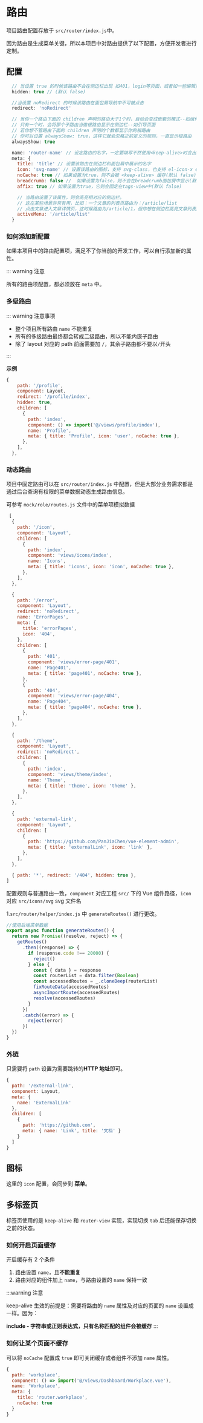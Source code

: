 # 路由

项目路由配置存放于 `src/router/index.js`中。

因为路由是生成菜单关键，所以本项目中对路由提供了以下配置，方便开发者进行定制。

## 配置

``` js
  // 当设置 true 的时候该路由不会在侧边栏出现 如401，login等页面，或者如一些编辑页面/edit/1
  hidden: true // (默认 false)

  //当设置 noRedirect 的时候该路由在面包屑导航中不可被点击
  redirect: 'noRedirect'

  // 当你一个路由下面的 children 声明的路由大于1个时，自动会变成嵌套的模式--如组件页面
  // 只有一个时，会将那个子路由当做根路由显示在侧边栏--如引导页面
  // 若你想不管路由下面的 children 声明的个数都显示你的根路由
  // 你可以设置 alwaysShow: true，这样它就会忽略之前定义的规则，一直显示根路由
  alwaysShow: true

  name: 'router-name' // 设定路由的名字，一定要填写不然使用<keep-alive>时会出现各种问题
  meta: {
    title: 'title' // 设置该路由在侧边栏和面包屑中展示的名字
    icon: 'svg-name' // 设置该路由的图标，支持 svg-class，也支持 el-icon-x element-ui 的 icon
    noCache: true // 如果设置为true，则不会被 <keep-alive> 缓存(默认 false)
    breadcrumb: false //  如果设置为false，则不会在breadcrumb面包屑中显示(默认 true)
    affix: true // 如果设置为true，它则会固定在tags-view中(默认 false)

    // 当路由设置了该属性，则会高亮相对应的侧边栏。
    // 这在某些场景非常有用，比如：一个文章的列表页路由为：/article/list
    // 点击文章进入文章详情页，这时候路由为/article/1，但你想在侧边栏高亮文章列表的路由，就可以进行如下设置
    activeMenu: '/article/list'
  }
```

### 如何添加新配置

如果本项目中的路由配置项，满足不了你当前的开发工作，可以自行添加新的属性。

::: warning 注意

所有的路由项配置，都必须放在 `meta` 中。


### 多级路由

::: warning 注意事项

- 整个项目所有路由 `name` 不能重复
- 所有的多级路由最终都会转成二级路由，所以不能内嵌子路由
- 除了 layout 对应的 path 前面需要加 `/`，其余子路由都不要以`/`开头

:::

**示例**

``` js
{
    path: '/profile',
    component: Layout,
    redirect: '/profile/index',
    hidden: true,
    children: [
      {
        path: 'index',
        component: () => import('@/views/profile/index'),
        name: 'Profile',
        meta: { title: 'Profile', icon: 'user', noCache: true },
      },
    ],
  },

```

### 动态路由

项目中固定路由可以在 `src/router/index.js` 中配置，但是大部分业务需求都是通过后台查询有权限的菜单数据动态生成路由信息。

可参考 `mock/role/routes.js` 文件中的菜单项模拟数据

``` js
 [
  {
    path: '/icon',
    component: 'Layout',
    children: [
      {
        path: 'index',
        component: 'views/icons/index',
        name: 'Icons',
        meta: { title: 'icons', icon: 'icon', noCache: true },
      },
    ],
  },

  {
    path: '/error',
    component: 'Layout',
    redirect: 'noRedirect',
    name: 'ErrorPages',
    meta: {
      title: 'errorPages',
      icon: '404',
    },
    children: [
      {
        path: '401',
        component: 'views/error-page/401',
        name: 'Page401',
        meta: { title: 'page401', noCache: true },
      },
      {
        path: '404',
        component: 'views/error-page/404',
        name: 'Page404',
        meta: { title: 'page404', noCache: true },
      },
    ],
  },

  {
    path: '/theme',
    component: 'Layout',
    redirect: 'noRedirect',
    children: [
      {
        path: 'index',
        component: 'views/theme/index',
        name: 'Theme',
        meta: { title: 'theme', icon: 'theme' },
      },
    ],
  },

  {
    path: 'external-link',
    component: 'Layout',
    children: [
      {
        path: 'https://github.com/PanJiaChen/vue-element-admin',
        meta: { title: 'externalLink', icon: 'link' },
      },
    ],
  },

  { path: '*', redirect: '/404', hidden: true },
]
```

配置规则与普通路由一致，`component` 对应工程 `src/` 下的 Vue 组件路径，`icon` 对应 `src/icons/svg` svg 文件名

1.`src/router/helper/index.js` 中 `generateRoutes()` 进行更改。

```js
//使用后端菜单数据
export async function generateRoutes() {
  return new Promise((resolve, reject) => {
    getRoutes()
      .then((response) => {
        if (response.code !== 20000) {
          reject()
        } else {
          const { data } = response
          const routerList = data.filter(Boolean)
          const accessedRoutes = _.cloneDeep(routerList)
          fixRouteData(accessedRoutes)
          asyncImportRoute(accessedRoutes)
          resolve(accessedRoutes)
        }
      })
      .catch((error) => {
        reject(error)
      })
  })
}
```

### 外链

只需要将 `path` 设置为需要跳转的**HTTP 地址**即可。

```js
{
  path: '/external-link',
  component: Layout,
  meta: {
    name: 'ExternalLink'
  },
  children: [
    {
      path: 'https://github.com',
      meta: { name: 'Link', title: '文档' }
    }
  ]
}
```

## 图标

这里的 `icon` 配置，会同步到 **菜单**。

## 多标签页

标签页使用的是 `keep-alive` 和 `router-view` 实现，实现切换 `tab` 后还能保存切换之前的状态。

### 如何开启页面缓存

开启缓存有 2 个条件

1. 路由设置 `name`，且**不能重复**
2. 路由对应的组件加上 `name`，与路由设置的 `name` 保持一致


:::warning 注意

keep-alive 生效的前提是：需要将路由的 `name` 属性及对应的页面的 `name` 设置成一样。因为：

**include - 字符串或正则表达式，只有名称匹配的组件会被缓存** :::

### 如何让某个页面不缓存

可以将 `noCache` 配置成 `true` 即可关闭缓存或者组件不添加 `name` 属性。

```js
{
  path: 'workplace',
  component: () => import('@/views/Dashboard/Workplace.vue'),
  name: 'Workplace',
  meta: {
    title: 'router.workplace',
    noCache: true
  }
}
```
